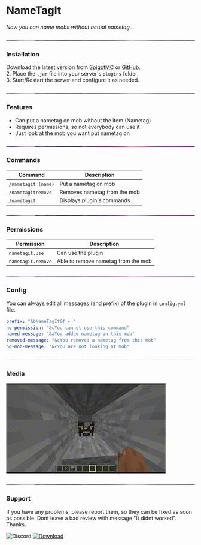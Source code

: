 # NameTagIt     
*Now you can name mobs without actual nametag...*  

![](https://github.com/wejkey/SoneMC/raw/main/images/images2/separator.png)

### Installation

Download the latest version from [SpigotMC](https://www.spigotmc.org/resources/nametagit.122724/) or [GitHub](https://github.com/wejkey/NameTagIt/releases/tag/1.1).  
2. Place the `.jar` file into your server's `plugins` folder.  
3. Start/Restart the server and configure it as needed.  

![](https://github.com/wejkey/SoneMC/raw/main/images/images2/separator.png)


### Features

- Can put a nametag on mob without the item (Nametag)
- Requires permissions, so not everybody can use it
- Just look at the mob you want put nametag on


![](https://github.com/wejkey/SoneMC/raw/main/images/images2/separator.png)

### Commands

| Command | Description |
|---------|------------|
| `/nametagit (name)` | Put a nametag on mob |
| `/nametagitremove` | Removes nametag from the mob |
| `/nametagit` | Displays plugin's commands |

![](https://github.com/wejkey/SoneMC/raw/main/images/images2/separator.png)


### Permissions

| Permission | Description |
|------------|-------------|
| `nametagit.use` | Can use the plugin |
| `nametagit.remove` | Able to remove nametag from the mob |

![](https://github.com/wejkey/SoneMC/raw/main/images/images2/separator.png)


### Config

You can always edit all messages (and prefix) of the plugin in `config.yml` file.

```yaml
prefix: "&bNameTagIt&f ▸ "
no-permission: "&cYou cannot use this command"
named-message: "&aYou added nametag on this mob"
removed-message: "&cYou removed a nametag from this mob"
no-mob-message: "&cYou are not looking at mob"
```

![](https://github.com/wejkey/SoneMC/raw/main/images/images2/separator.png)

### Media

![NametagIt GIF](https://github.com/wejkey/SoneMC/raw/main/images/gifs/nametagit.gif)

![](https://github.com/wejkey/SoneMC/raw/main/images/images2/separator.png)


### Support

If you have any problems, please report them, so they can be fixed as soon as possible. Dont leave a bad review with message "It didnt worked". Thanks.

![Discord](https://img.shields.io/discord/1340050728764575815?color=blue&style=for-the-badge)
[![Download](https://img.shields.io/badge/Download-latest-blue?style=for-the-badge)](https://github.com/wejkey/NameTagIt/releases/tag/1.1)




